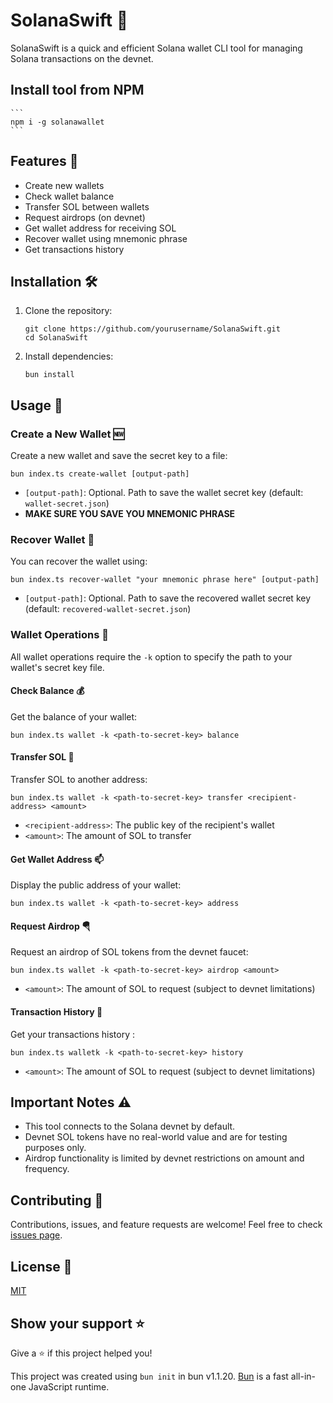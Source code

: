 # SolanaSwift 🚀

SolanaSwift is a quick and efficient Solana wallet CLI tool for managing Solana transactions on the devnet.

## Install tool from NPM

    ```
    npm i -g solanawallet   
    ```

## Features 🌟

- Create new wallets
- Check wallet balance
- Transfer SOL between wallets
- Request airdrops (on devnet)
- Get wallet address for receiving SOL
- Recover wallet using mnemonic phrase
- Get transactions history

## Installation 🛠️

1. Clone the repository:

   ```
   git clone https://github.com/yourusername/SolanaSwift.git
   cd SolanaSwift
   ```

2. Install dependencies:
   ```
   bun install
   ```

## Usage 📘

### Create a New Wallet 🆕

Create a new wallet and save the secret key to a file:

```
bun index.ts create-wallet [output-path]
```

- `[output-path]`: Optional. Path to save the wallet secret key (default: `wallet-secret.json`)
- **MAKE SURE YOU SAVE YOU MNEMONIC PHRASE**

### Recover Wallet 🏥

You can recover the wallet using:

```
bun index.ts recover-wallet "your mnemonic phrase here" [output-path]
```

- `[output-path]`: Optional. Path to save the recovered wallet secret key (default: `recovered-wallet-secret.json`)

### Wallet Operations 💼

All wallet operations require the `-k` option to specify the path to your wallet's secret key file.

#### Check Balance 💰

Get the balance of your wallet:

```
bun index.ts wallet -k <path-to-secret-key> balance
```

#### Transfer SOL 💸

Transfer SOL to another address:

```
bun index.ts wallet -k <path-to-secret-key> transfer <recipient-address> <amount>
```

- `<recipient-address>`: The public key of the recipient's wallet
- `<amount>`: The amount of SOL to transfer

#### Get Wallet Address 📫

Display the public address of your wallet:

```
bun index.ts wallet -k <path-to-secret-key> address
```

#### Request Airdrop 🪂

Request an airdrop of SOL tokens from the devnet faucet:

```
bun index.ts wallet -k <path-to-secret-key> airdrop <amount>
```

- `<amount>`: The amount of SOL to request (subject to devnet limitations)

#### Transaction History 📝

Get your transactions history :

```
bun index.ts walletk -k <path-to-secret-key> history
```

- `<amount>`: The amount of SOL to request (subject to devnet limitations)

## Important Notes ⚠️

- This tool connects to the Solana devnet by default.
- Devnet SOL tokens have no real-world value and are for testing purposes only.
- Airdrop functionality is limited by devnet restrictions on amount and frequency.

## Contributing 🤝

Contributions, issues, and feature requests are welcome! Feel free to check [issues page](https://github.com/4rjun/SolanaSwift/issues).

## License 📄

[MIT](https://choosealicense.com/licenses/mit/)

## Show your support ⭐

Give a ⭐️ if this project helped you!

This project was created using `bun init` in bun v1.1.20. [Bun](https://bun.sh) is a fast all-in-one JavaScript runtime.
